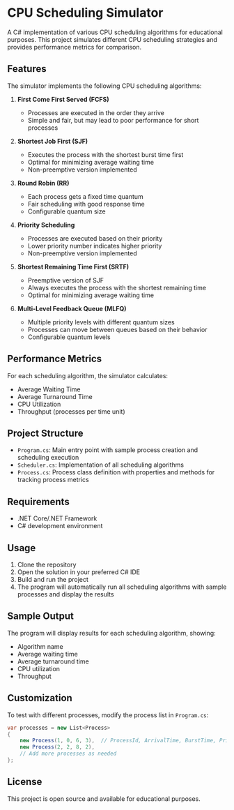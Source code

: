 # CPU Scheduling Simulator

A C# implementation of various CPU scheduling algorithms for educational purposes. This project simulates different CPU scheduling strategies and provides performance metrics for comparison.

## Features

The simulator implements the following CPU scheduling algorithms:

1. **First Come First Served (FCFS)**
   - Processes are executed in the order they arrive
   - Simple and fair, but may lead to poor performance for short processes

2. **Shortest Job First (SJF)**
   - Executes the process with the shortest burst time first
   - Optimal for minimizing average waiting time
   - Non-preemptive version implemented

3. **Round Robin (RR)**
   - Each process gets a fixed time quantum
   - Fair scheduling with good response time
   - Configurable quantum size

4. **Priority Scheduling**
   - Processes are executed based on their priority
   - Lower priority number indicates higher priority
   - Non-preemptive version implemented

5. **Shortest Remaining Time First (SRTF)**
   - Preemptive version of SJF
   - Always executes the process with the shortest remaining time
   - Optimal for minimizing average waiting time

6. **Multi-Level Feedback Queue (MLFQ)**
   - Multiple priority levels with different quantum sizes
   - Processes can move between queues based on their behavior
   - Configurable quantum levels

## Performance Metrics

For each scheduling algorithm, the simulator calculates:
- Average Waiting Time
- Average Turnaround Time
- CPU Utilization
- Throughput (processes per time unit)

## Project Structure

- `Program.cs`: Main entry point with sample process creation and scheduling execution
- `Scheduler.cs`: Implementation of all scheduling algorithms
- `Process.cs`: Process class definition with properties and methods for tracking process metrics

## Requirements

- .NET Core/.NET Framework
- C# development environment

## Usage

1. Clone the repository
2. Open the solution in your preferred C# IDE
3. Build and run the project
4. The program will automatically run all scheduling algorithms with sample processes and display the results

## Sample Output

The program will display results for each scheduling algorithm, showing:
- Algorithm name
- Average waiting time
- Average turnaround time
- CPU utilization
- Throughput

## Customization

To test with different processes, modify the process list in `Program.cs`:

```csharp
var processes = new List<Process>
{
    new Process(1, 0, 6, 3),  // ProcessId, ArrivalTime, BurstTime, Priority
    new Process(2, 2, 8, 2),
    // Add more processes as needed
};
```

## License

This project is open source and available for educational purposes.